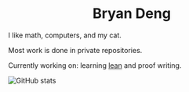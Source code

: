 <h1 align="center">Bryan Deng</h1>

I like math, computers, and my cat.

Most work is done in private repositories.

Currently working on: learning [lean](https://lean-lang.org/) and proof writing.

![GitHub stats](https://github-readme-stats.vercel.app/api/top-langs/?username=Blackgaurd&layout=compact&langs_count=4)
